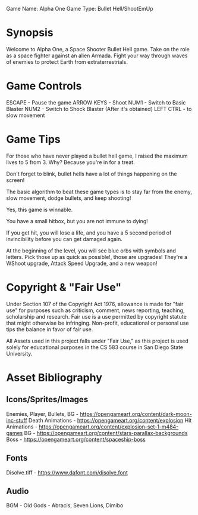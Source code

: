 Game Name: Alpha One
Game Type: Bullet Hell/ShootEmUp

# Synopsis


Welcome to Alpha One, a Space Shooter Bullet Hell game. Take on the role as a space fighter against an alien Armada.
Fight your way through waves of enemies to protect Earth from extraterrestrials.


# Game Controls


ESCAPE - Pause the game
ARROW KEYS - Shoot
NUM1 - Switch to Basic Blaster
NUM2 - Switch to Shock Blaster (After it's obtained)
LEFT CTRL - to slow movement


# Game Tips


For those who have never played a bullet hell game, I raised the maximum lives to 5 from 3. Why? 
Because you're in for a treat. 

Don't forget to blink, bullet hells have a lot of things happening on the screen!

The basic algorithm to beat these game types is to stay far from the enemy,
slow movement, dodge bullets, and keep shooting! 

Yes, this game is winnable. 

You have a small hitbox, but you are not immune to dying! 

If you get hit, you will lose a life, and you have a 5 second period of invincibility before 
you can get damaged again.

At the beginning of the level, you will see blue orbs with symbols 
and letters. Pick those up as quick as possible!, those are upgrades!
They're a WShoot upgrade, Attack Speed Upgrade, and a new weapon!


# Copyright & "Fair Use"


Under Section 107 of the Copyright Act 1976, allowance is made for "fair use" for purposes such as criticism, 
comment, news reporting, teaching, scholarship and research. 
Fair use is a use permitted by copyright statute that might otherwise be infringing. 
Non-profit, educational or personal use tips the balance in favor of fair use.

All Assets used in this project falls under "Fair Use," as this project is used solely for educational purposes
in the CS 583 course in San Diego State University.


# Asset Bibliography
## Icons/Sprites/Images

Enemies, Player, Bullets, BG - https://opengameart.org/content/dark-moon-inc-stuff
Death Animations - https://opengameart.org/content/explosion
Hit Animations - https://opengameart.org/content/explosion-set-1-m484-games
BG - https://opengameart.org/content/stars-parallax-backgrounds
Boss - https://opengameart.org/content/spaceship-boss


## Fonts

Disolve.tiff - https://www.dafont.com/disolve.font

 ## Audio

BGM - Old Gods - Abracis, Seven Lions, Dimibo